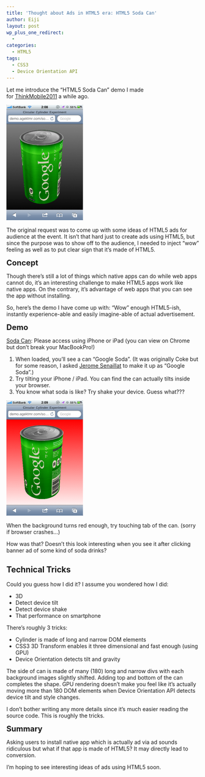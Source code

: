 ```yaml
---
title: 'Thought about Ads in HTML5 era: HTML5 Soda Can'
author: Eiji
layout: post
wp_plus_one_redirect:
  - 
categories:
  - HTML5
tags:
  - CSS3
  - Device Orientation API
---
```

Let me introduce the &#8220;HTML5 Soda Can&#8221; demo I made for <a href="http://www.google.co.jp/events/thinkmobile2011/livestream.html" target="_blank">ThinkMobile2011</a> a while ago.

<a href="http://demo.agektmr.com/sodacan/" target="_blank"><img class="aligncenter" title="Soda Can 1" src="/images/2011/07/233b1844c6d899c679f560e35058d333-200x300.png" alt="" width="200" height="300" /></a>

The original request was to come up with some ideas of HTML5 ads for audience at the event. It isn&#8217;t that hard just to create ads using HTML5, but since the purpose was to show off to the audience, I needed to inject &#8220;wow&#8221; feeling as well as to put clear sign that it&#8217;s made of HTML5.

<span class="Apple-style-span" style="font-size: 20px; font-weight: bold;">Concept</span>

Though there&#8217;s still a lot of things which native apps can do while web apps cannot do, it&#8217;s an interesting challenge to make HTML5 apps work like native apps. On the contrary, it&#8217;s advantage of web apps that you can see the app without installing.

So, here&#8217;s the demo I have come up with: &#8220;Wow&#8221; enough HTML5-ish, instantly experience-able and easily imagine-able of actual advertisement.

<span class="Apple-style-span" style="font-size: 20px; font-weight: bold;">Demo</span>

<a href="http://demo.agektmr.com/sodacan/" target="_blank">Soda Can</a>: Please access using iPhone or iPad (you can view on Chrome but don&#8217;t break your MacBookPro!)

1.  When loaded, you&#8217;ll see a can &#8220;Google Soda&#8221;. (It was originally Coke but for some reason, I asked <a href="http://www.senaillat.com/" target="_blank">Jerome Senaillat</a> to make it up as &#8220;Google Soda&#8221;.)
2.  Try tilting your iPhone / iPad. You can find the can actually tilts inside your browser.
3.  You know what soda is like? Try shake your device. Guess what???

<a href="http://demo.agektmr.com/sodacan/" target="_blank"><img class="aligncenter" title="Soda Can 2" src="/images/2011/07/2bf6d446a21bf24a86472b536c525421-200x300.png" alt="" width="200" height="300" /></a>

When the background turns red enough, try touching tab of the can. (sorry if browser crashes&#8230;)

How was that? Doesn&#8217;t this look interesting when you see it after clicking banner ad of some kind of soda drinks?

## Technical Tricks

Could you guess how I did it? I assume you wondered how I did:

*   3D
*   Detect device tilt
*   Detect device shake
*   That performance on smartphone

There&#8217;s roughly 3 tricks:

*   Cylinder is made of long and narrow DOM elements
*   CSS3 3D Transform enables it three dimensional and fast enough (using GPU)
*   Device Orientation detects tilt and gravity

The side of can is made of many (180) long and narrow divs with each background images slightly shifted. Adding top and bottom of the can completes the shape. GPU rendering doesn&#8217;t make you feel like it&#8217;s actually moving more than 180 DOM elements when Device Orientation API detects device tilt and style changes.

I don&#8217;t bother writing any more details since it&#8217;s much easier reading the source code. This is roughly the tricks.

<span class="Apple-style-span" style="font-size: 20px; font-weight: bold;">Summary</span>

Asking users to install native app which is actually ad via ad sounds ridiculous but what if that app is made of HTML5? It may directly lead to conversion.

I&#8217;m hoping to see interesting ideas of ads using HTML5 soon.